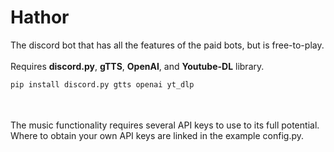 # Hathor

The discord bot that has all the features of the paid bots, but is free-to-play.
 <br /><br />
 Requires <b>discord.py</b>, <b>gTTS</b>, <b>OpenAI</b>, and <b>Youtube-DL</b> library.
```bash
pip install discord.py gtts openai yt_dlp
```
<br /><br />
The music functionality requires several API keys to use to its full potential. Where to obtain your own API keys are linked in the example config.py.

